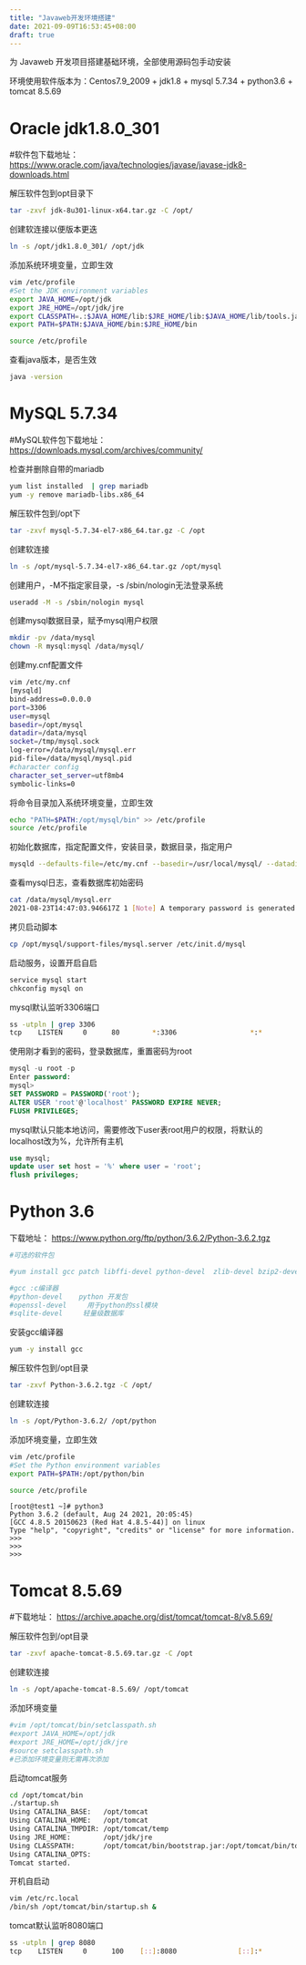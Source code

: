 ```yaml
---
title: "Javaweb开发环境搭建"
date: 2021-09-09T16:53:45+08:00
draft: true
---
```

为 Javaweb 开发项目搭建基础环境，全部使用源码包手动安装

环境使用软件版本为：Centos7.9_2009 + jdk1.8 + mysql 5.7.34 + python3.6 + tomcat 8.5.69

# Oracle jdk1.8.0_301
#软件包下载地址： https://www.oracle.com/java/technologies/javase/javase-jdk8-downloads.html

解压软件包到opt目录下

```bash
tar -zxvf jdk-8u301-linux-x64.tar.gz -C /opt/
```

创建软连接以便版本更迭

```bash
ln -s /opt/jdk1.8.0_301/ /opt/jdk
```

添加系统环境变量，立即生效

```bash
vim /etc/profile
#Set the JDK environment variables
export JAVA_HOME=/opt/jdk
export JRE_HOME=/opt/jdk/jre
export CLASSPATH=.:$JAVA_HOME/lib:$JRE_HOME/lib:$JAVA_HOME/lib/tools.jar
export PATH=$PATH:$JAVA_HOME/bin:$JRE_HOME/bin
```
```bash
source /etc/profile
```

查看java版本，是否生效

```bash
java -version
```



# MySQL 5.7.34

#MySQL软件包下载地址： https://downloads.mysql.com/archives/community/

检查并删除自带的mariadb

```bash
yum list installed  | grep mariadb
yum -y remove mariadb-libs.x86_64
```

解压软件包到/opt下

```bash
tar -zxvf mysql-5.7.34-el7-x86_64.tar.gz -C /opt
```

创建软连接

```bash
ln -s /opt/mysql-5.7.34-el7-x86_64.tar.gz /opt/mysql
```

创建用户，-M不指定家目录，-s /sbin/nologin无法登录系统

```bash
useradd -M -s /sbin/nologin mysql
```

创建mysql数据目录，赋予mysql用户权限

```bash
mkdir -pv /data/mysql
chown -R mysql:mysql /data/mysql/
```

创建my.cnf配置文件

```bash
vim /etc/my.cnf
[mysqld]
bind-address=0.0.0.0
port=3306
user=mysql
basedir=/opt/mysql
datadir=/data/mysql
socket=/tmp/mysql.sock
log-error=/data/mysql/mysql.err
pid-file=/data/mysql/mysql.pid
#character config
character_set_server=utf8mb4
symbolic-links=0
```

将命令目录加入系统环境变量，立即生效

```bash
echo "PATH=$PATH:/opt/mysql/bin" >> /etc/profile
source /etc/profile
```

初始化数据库，指定配置文件，安装目录，数据目录，指定用户

```bash
mysqld --defaults-file=/etc/my.cnf --basedir=/usr/local/mysql/ --datadir=/data/mysql/ --user=mysql --initialize
```

查看mysql日志，查看数据库初始密码

```bash
cat /data/mysql/mysql.err
2021-08-23T14:47:03.946617Z 1 [Note] A temporary password is generated for root@localhost: R4LagOyP26%,
```

拷贝启动脚本

```bash
cp /opt/mysql/support-files/mysql.server /etc/init.d/mysql
```

启动服务，设置开启自启

```bash
service mysql start
chkconfig mysql on
```

mysql默认监听3306端口

```bash
ss -utpln | grep 3306
tcp    LISTEN     0      80        *:3306                  *:*                   users:(("mysqld",pid=3824,fd=20))
```

使用刚才看到的密码，登录数据库，重置密码为root

```sql
mysql -u root -p
Enter password:
mysql>
SET PASSWORD = PASSWORD('root');
ALTER USER 'root'@'localhost' PASSWORD EXPIRE NEVER;
FLUSH PRIVILEGES;
```

mysql默认只能本地访问，需要修改下user表root用户的权限，将默认的localhost改为%，允许所有主机

```sql
use mysql;
update user set host = '%' where user = 'root';
flush privileges;
```

# Python 3.6

下载地址： https://www.python.org/ftp/python/3.6.2/Python-3.6.2.tgz

```bash
#可选的软件包

#yum install gcc patch libffi-devel python-devel  zlib-devel bzip2-devel openssl-devel ncurses-devel sqlite-devel readline-devel tk-devel gdbm-devel db4-devel libpcap-devel xz-devel -y

#gcc :c编译器
#python-devel    python 开发包
#openssl-devel     用于python的ssl模块
#sqlite-devel     轻量级数据库
```

安装gcc编译器
```bash
yum -y install gcc
```

解压软件包到/opt目录
```bash
tar -zxvf Python-3.6.2.tgz -C /opt/
```
创建软连接
```bash
ln -s /opt/Python-3.6.2/ /opt/python
```

添加环境变量，立即生效
```bash
vim /etc/profile
#Set the Python environment variables
export PATH=$PATH:/opt/python/bin
```
```bash
source /etc/profile
```

```
[root@test1 ~]# python3
Python 3.6.2 (default, Aug 24 2021, 20:05:45)
[GCC 4.8.5 20150623 (Red Hat 4.8.5-44)] on linux
Type "help", "copyright", "credits" or "license" for more information.
>>>
>>>
>>>
```


# Tomcat 8.5.69

#下载地址： https://archive.apache.org/dist/tomcat/tomcat-8/v8.5.69/

解压软件包到/opt目录

```bash
tar -zxvf apache-tomcat-8.5.69.tar.gz -C /opt
```

创建软连接

```bash
ln -s /opt/apache-tomcat-8.5.69/ /opt/tomcat
```

添加环境变量

```bash
#vim /opt/tomcat/bin/setclasspath.sh
#export JAVA_HOME=/opt/jdk
#export JRE_HOME=/opt/jdk/jre
#source setclasspath.sh
#已添加环境变量则无需再次添加
```

启动tomcat服务

```bash
cd /opt/tomcat/bin
./startup.sh
Using CATALINA_BASE:   /opt/tomcat
Using CATALINA_HOME:   /opt/tomcat
Using CATALINA_TMPDIR: /opt/tomcat/temp
Using JRE_HOME:        /opt/jdk/jre
Using CLASSPATH:       /opt/tomcat/bin/bootstrap.jar:/opt/tomcat/bin/tomcat-juli.jar
Using CATALINA_OPTS:   
Tomcat started.
```
开机自启动
```bash
vim /etc/rc.local
/bin/sh /opt/tomcat/bin/startup.sh &
```

tomcat默认监听8080端口
```bash
ss -utpln | grep 8080
tcp    LISTEN     0      100    [::]:8080               [::]:*                   users:(("java",pid=17268,fd=55))
```

